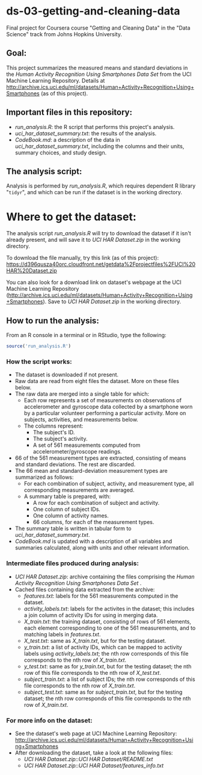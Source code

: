 # ds-03-getting-and-cleaning-data

Final project for Coursera course "Getting and Cleaning Data" in the "Data Science" track from Johns Hopkins University.


## Goal:

This project summarizes the measured means and standard deviations in the *Human Activity Recognition Using Smartphones Data Set* from the UCI Machine Learning Repository. Details at http://archive.ics.uci.edu/ml/datasets/Human+Activity+Recognition+Using+Smartphones (as of this project).


## Important files in this repository:

- *run_analysis.R*: the R script that performs this project's analysis.
- *uci_har_dataset_summary.txt*: the results of the analysis.
- *CodeBook.md*: a description of the data in *uci_har_dataset_summary.txt*, including the columns and their units, summary choices, and study design.


## The analysis script:

Analysis is performed by *run_analysis.R*, which requires dependent R library "`tidyr`", and which can be run if the dataset is in the working directory.


# Where to get the dataset:

The analysis script *run_analysis.R* will try to download the dataset if it isn't already present, and will save it to *UCI HAR Dataset.zip* in the working directory.

To download the file manually, try this link (as of this project): https://d396qusza40orc.cloudfront.net/getdata%2Fprojectfiles%2FUCI%20HAR%20Dataset.zip

You can also look for a download link on dataset's webpage at the UCI Machine Learning Repository (http://archive.ics.uci.edu/ml/datasets/Human+Activity+Recognition+Using+Smartphones). Save to *UCI HAR Dataset.zip* in the working directory.


## How to run the analysis:

From an R console in a terminal or in RStudio, type the following:
```R
source('run_analysis.R')
```

### How the script works:

- The dataset is downloaded if not present.
- Raw data are read from eight files the dataset. More on these files below.
- The raw data are merged into a single table for which:
  - Each row represents a set of measurements on observations of accelerometer and gyroscope data collected by a smartphone worn by a particular volunteer performing a particular activity. More on subjects, activities, and measurements below.
  - The columns represent:
    - The subject's ID.
    - The subject's activity.
    - A set of 561 measurements computed from accelerometer/gyroscope readings.
- 66 of the 561 measurement types are extracted, consisting of means and standard deviations. The rest are discarded.
- The 66 mean and standard-deviation measurement types are summarized as follows:
  - For each combination of subject, activity, and measurement type, all corresponding measurements are averaged.
  - A summary table is prepared, with:
    - A row for each combination of subject and activity.
    - One column of subject IDs.
    - One column of activity names.
    - 66 columns, for each of the measurement types.
- The summary table is written in tabular form to *uci_har_dataset_summary.txt*.
- *CodeBook.md* is updated with a description of all variables and summaries calculated, along with units and other relevant information.

### Intermediate files produced during analysis:

- *UCI HAR Dataset.zip*: archive containing the files comprising the *Human Activity Recognition Using Smartphones Data Set* .
- Cached files containing data extracted from the archive:
  - *features.txt*: labels for the 561 measurements computed in the dataset.
  - *activity_labels.txt*: labels for the activites in the dataset; this includes a join column of activity IDs for using in merging data.
  - *X_train.txt*: the training dataset, consisting of rows of 561 elements, each element corresponding to one of the 561 measurements, and to matching labels in *features.txt*.
  - *X_test.txt*: same as *X_train.txt*, but for the testing dataset.
  - *y_train.txt*: a list of activity IDs, which can be mapped to activity labels using *activity_labels.txt*; the nth row corresponds of this file corresponds to the nth row of *X_train.txt*.
  - *y_test.txt*: same as for *y_train.txt*, but for the testing dataset; the nth row of this file corresponds to the nth row of *X_test.txt*.
  - *subject_train.txt*: a list of subject IDs; the nth row corresponds of this file corresponds to the nth row of *X_train.txt*.
  - *subject_test.txt*: same as for *subject_train.txt*, but for the testing dataset; the nth row corresponds of this file corresponds to the nth row of *X_train.txt*.


### For more info on the dataset:

- See the dataset's web page at UCI Machine Learning Repository: http://archive.ics.uci.edu/ml/datasets/Human+Activity+Recognition+Using+Smartphones
- After downloading the dataset, take a look at the following files:
  - *UCI HAR Dataset.zip::UCI HAR Dataset/README.txt*
  - *UCI HAR Dataset.zip::UCI HAR Dataset/features_info.txt*
